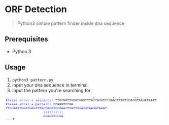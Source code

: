 # ORF Detection

> Python3 simple pattern finder inside dna sequence

## Prerequisites

*   Python 3

## Usage

1.  `python3 pattern.py`
2.  input your dna sequence in terminal
3.  input the pattern you're searching for

<img src="example.PNG" />
